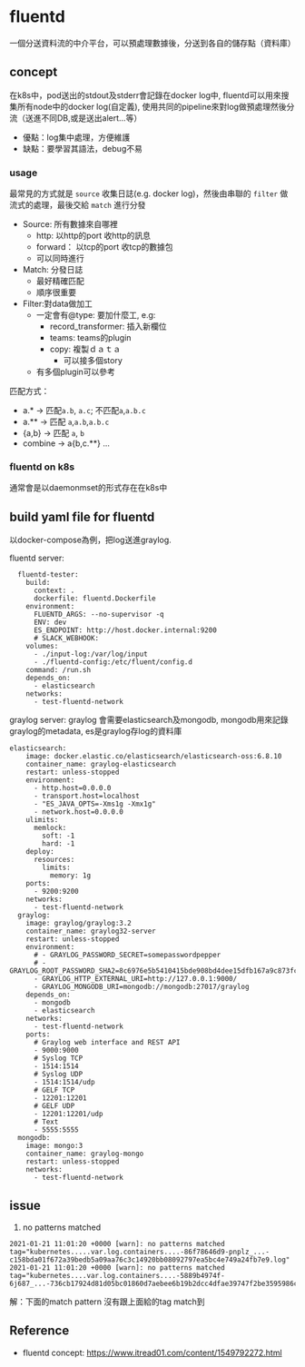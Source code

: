# fluentd

一個分送資料流的中介平台，可以預處理數據後，分送到各自的儲存點（資料庫）

## concept

在k8s中，pod送出的stdout及stderr會記錄在docker log中, fluentd可以用來搜集所有node中的docker log(自定義), 使用共同的pipeline來對log做預處理然後分流（送進不同DB,或是送出alert...等）

- 優點：log集中處理，方便維護
- 缺點：要學習其語法，debug不易


### usage
最常見的方式就是 `source` 收集日誌(e.g. docker log)，然後由串聯的 `filter` 做流式的處理，最後交給 `match` 進行分發

- Source: 所有數據來自哪裡
	- http: 以http的port 收http的訊息
	- forward： 以tcp的port 收tcp的數據包
	- 可以同時進行
- Match: 分發日誌
	- 最好精確匹配
	- 順序很重要
- Filter:對data做加工
	- 一定會有@type: 要加什麼工, e.g:
		- record_transformer: 插入新欄位
		- teams: teams的plugin
		- copy: 複製ｄａｔａ
			- 可以接多個story
	- 有多個plugin可以參考
	
匹配方式：
- a.* -> 匹配`a.b`, `a.c`; 不匹配`a`,`a.b.c`
- a.** -> 匹配 `a`,`a.b`,`a.b.c`
- {a,b} -> 匹配 `a`, `b`
- combine -> a{b,c.**} ...

### fluentd on k8s

通常會是以daemonmset的形式存在在k8s中

## build yaml file for fluentd

以docker-compose為例，把log送進graylog. 

fluentd server:
```
  fluentd-tester:
    build:
      context: .
      dockerfile: fluentd.Dockerfile
    environment:
      FLUENTD_ARGS: --no-supervisor -q
      ENV: dev
      ES_ENDPOINT: http://host.docker.internal:9200
      # SLACK_WEBHOOK:
    volumes:
      - ./input-log:/var/log/input
      - ./fluentd-config:/etc/fluent/config.d
    command: /run.sh
    depends_on:
      - elasticsearch
    networks:
      - test-fluentd-network
```

graylog server:
graylog 會需要elasticsearch及mongodb, mongodb用來記錄graylog的metadata, es是graylog存log的資料庫
```
elasticsearch:
    image: docker.elastic.co/elasticsearch/elasticsearch-oss:6.8.10
    container_name: graylog-elasticsearch
    restart: unless-stopped
    environment:
      - http.host=0.0.0.0
      - transport.host=localhost
      - "ES_JAVA_OPTS=-Xms1g -Xmx1g"
      - network.host=0.0.0.0
    ulimits:
      memlock:
        soft: -1
        hard: -1
    deploy:
      resources:
        limits:
          memory: 1g
    ports:
      - 9200:9200
    networks:
      - test-fluentd-network
  graylog:
    image: graylog/graylog:3.2
    container_name: graylog32-server
    restart: unless-stopped
    environment:
      # - GRAYLOG_PASSWORD_SECRET=somepasswordpepper
      # - GRAYLOG_ROOT_PASSWORD_SHA2=8c6976e5b5410415bde908bd4dee15dfb167a9c873fc4bb8a81f6f2ab448a918
      - GRAYLOG_HTTP_EXTERNAL_URI=http://127.0.0.1:9000/
      - GRAYLOG_MONGODB_URI=mongodb://mongodb:27017/graylog
    depends_on:
      - mongodb
      - elasticsearch
    networks:
      - test-fluentd-network
    ports:
      # Graylog web interface and REST API
      - 9000:9000
      # Syslog TCP
      - 1514:1514
      # Syslog UDP
      - 1514:1514/udp
      # GELF TCP
      - 12201:12201
      # GELF UDP
      - 12201:12201/udp
      # Text
      - 5555:5555
  mongodb:
    image: mongo:3
    container_name: graylog-mongo
    restart: unless-stopped
    networks:
      - test-fluentd-network
```

## issue

1. no patterns matched
```
2021-01-21 11:01:20 +0000 [warn]: no patterns matched tag="kubernetes.....var.log.containers....-86f78646d9-pnplz_...-c158bda01f672a39bedb5a09aa76c3c14920bb08092797ea5bc4e749a24fb7e9.log"
2021-01-21 11:01:20 +0000 [warn]: no patterns matched tag="kubernetes....var.log.containers....-5889b4974f-6j687_...-736cb17924d81d05bc01860d7aebee6b19b2dcc4dfae39747f2be3595986c16e.log"
```
解：下面的match pattern 沒有跟上面給的tag match到

## Reference
- fluentd concept: https://www.itread01.com/content/1549792272.html

